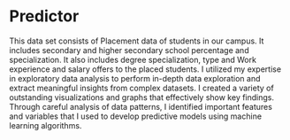 # Predictor
This data set consists of Placement data of students in our campus. It includes secondary and higher secondary school percentage and specialization. It also includes degree specialization, type and Work experience and salary offers to the placed students.
I utilized my expertise in exploratory data analysis to perform in-depth data exploration and extract meaningful insights from complex datasets.
I created a variety of outstanding visualizations and graphs that effectively show key findings.
Through careful analysis of data patterns, I identified important features and variables that I used to develop predictive models using machine learning algorithms.
